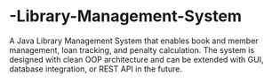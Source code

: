 # -Library-Management-System
A Java Library Management System that enables book and member management, loan tracking, and penalty calculation. The system is designed with clean OOP architecture and can be extended with GUI, database integration, or REST API in the future.
